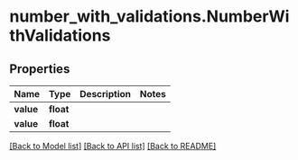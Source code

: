 # number_with_validations.NumberWithValidations

## Properties
Name | Type | Description | Notes
------------ | ------------- | ------------- | -------------
**value** | **float** |  | 
**value** | **float** |  | 

[[Back to Model list]](../README.md#documentation-for-models) [[Back to API list]](../README.md#documentation-for-api-endpoints) [[Back to README]](../README.md)


